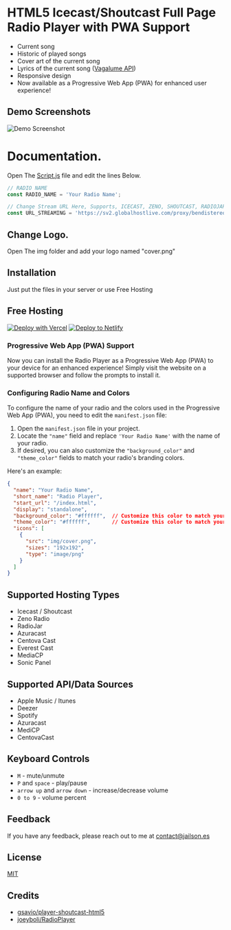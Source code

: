 # HTML5 Icecast/Shoutcast Full Page Radio Player with PWA Support

* Current song
* Historic of played songs
* Cover art of the current song
* Lyrics of the current song ([Vagalume API](https://api.vagalume.com.br/docs/))
* Responsive design
* Now available as a Progressive Web App (PWA) for enhanced user experience!

## Demo Screenshots

![Demo Screenshot](https://i.imgur.com/QcbLFzn.jpg)



# Documentation.

Open The [Script.js](https://github.com/jailsonsb2/RadioPlayer-All-Streams/blob/main/js/script.js) file and edit the lines Below.

```javascript
// RADIO NAME
const RADIO_NAME = 'Your Radio Name';

// Change Stream URL Here, Supports, ICECAST, ZENO, SHOUTCAST, RADIOJAR and any other stream service.
const URL_STREAMING = 'https://sv2.globalhostlive.com/proxy/bendistereo/stream2';

 ```

 ## Change Logo.

 Open The img folder and add your logo named "cover.png"

 ## Installation
Just put the files in your server or use Free Hosting



## Free Hosting

[![Deploy with Vercel](https://vercel.com/button)](https://vercel.com/new/clone?repository-url=https://github.com/jailsonsb2/RadioPlayer-ZenoRadio)
[![Deploy to Netlify](https://www.netlify.com/img/deploy/button.svg)](https://app.netlify.com/start/deploy?repository=https://github.com/jailsonsb2/RadioPlayer-ZenoRadio)

### Progressive Web App (PWA) Support

Now you can install the Radio Player as a Progressive Web App (PWA) to your device for an enhanced experience! Simply visit the website on a supported browser and follow the prompts to install it.

### Configuring Radio Name and Colors

To configure the name of your radio and the colors used in the Progressive Web App (PWA), you need to edit the `manifest.json` file:

1. Open the `manifest.json` file in your project.
2. Locate the `"name"` field and replace `'Your Radio Name'` with the name of your radio.
3. If desired, you can also customize the `"background_color"` and `"theme_color"` fields to match your radio's branding colors.

Here's an example:

```json
{
  "name": "Your Radio Name",
  "short_name": "Radio Player",
  "start_url": "/index.html",
  "display": "standalone",
  "background_color": "#ffffff",  // Customize this color to match your branding
  "theme_color": "#ffffff",       // Customize this color to match your branding
  "icons": [
    {
      "src": "img/cover.png",
      "sizes": "192x192",
      "type": "image/png"
    }
  ]
}

```

## Supported Hosting Types
* Icecast / Shoutcast
* Zeno Radio
* RadioJar
* Azuracast
* Centova Cast
* Everest Cast
* MediaCP
* Sonic Panel

## Supported API/Data Sources
* Apple Music / Itunes
* Deezer
* Spotify
* Azuracast 
* MediCP 
* CentovaCast

## Keyboard Controls 
* `M` - mute/unmute
* `P` and `space` - play/pause
* `arrow up` and `arrow down` - increase/decrease volume
* `0 to 9` - volume percent


## Feedback

If you have any feedback, please reach out to me at contact@jailson.es


## License

[MIT](https://github.com/gsavio/player-shoutcast-html5/blob/master/LICENSE)

## Credits
* [gsavio/player-shoutcast-html5](https://github.com/gsavio/player-shoutcast-html5)
* [joeyboli/RadioPlayer](https://github.com/joeyboli/RadioPlayer)


